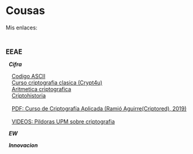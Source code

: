 # Cousas
<p>Mis enlaces:</p>
<br>
<p><b><big>EEAE</big></b></p>
<p>&nbsp;&nbsp;<b><i>Cifra</i></b></p>
<p>
  &nbsp;&nbsp;&nbsp;&nbsp;<a href="https://elcodigoascii.com.ar/">Codigo ASCII</a>
  <br>
  &nbsp;&nbsp;&nbsp;&nbsp;<a href="http://www.criptored.upm.es/crypt4you/temas/criptografiaclasica/leccion1.html">Curso criptografia clasica (Crypt4u)</a>
  <br>
  &nbsp;&nbsp;&nbsp;&nbsp;<a href="http://www.dma.fi.upm.es/recursos/aplicaciones/matematica_discreta/web/aritmetica_modular/criptografia.html">Aritmetica criptografica</a>
  <br>
  &nbsp;&nbsp;&nbsp;&nbsp;<a href="http://www.criptohistoria.es/index.html">Criptohistoria</a>
  <br>
  <br>
  &nbsp;&nbsp;&nbsp;&nbsp;<a href="http://www.criptored.upm.es/descarga/CursoCriptografiaAplicada2018.pdf">PDF: Curso de Criptografía Aplicada (Ramió Aguirre(Criptored), 2019)</a>
  <br>
  <br>
  &nbsp;&nbsp;&nbsp;&nbsp;<a href="https://youtube.com/playlist?list=PLS3bi-JtNO3hanlIFTgfwClXATTSFeNh_">VIDEOS: Pildoras UPM sobre criptografia</a>
  <br>
</p>
<p>&nbsp;&nbsp;<b><i>EW</i></b></p>
<p>
</p>
<p>&nbsp;&nbsp;<b><i>Innovacion</i></b></p>
